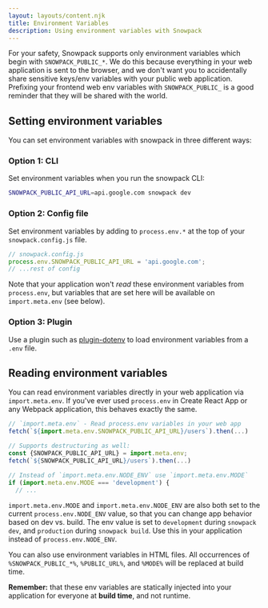 ```yaml
---
layout: layouts/content.njk
title: Environment Variables
description: Using environment variables with Snowpack
---
```


For your safety, Snowpack supports only environment variables which begin with `SNOWPACK_PUBLIC_*`. We do this because everything in your web application is sent to the browser, and we don't want you to accidentally share sensitive keys/env variables with your public web application. Prefixing your frontend web env variables with `SNOWPACK_PUBLIC_` is a good reminder that they will be shared with the world.

## Setting environment variables
You can set environment variables with snowpack in three different ways:

### Option 1: CLI
Set environment variables when you run the snowpack CLI:

```bash
SNOWPACK_PUBLIC_API_URL=api.google.com snowpack dev
```

### Option 2: Config file
Set environment variables by adding to `process.env.*` at the top of your `snowpack.config.js` file.

```js
// snowpack.config.js
process.env.SNOWPACK_PUBLIC_API_URL = 'api.google.com';
// ...rest of config
```

Note that your application won't *read* these environment variables from `process.env`, but variables that are set here will be available on `import.meta.env` (see below).

### Option 3: Plugin
Use a plugin such as [plugin-dotenv](https://www.npmjs.com/package/@snowpack/plugin-dotenv) to load environment variables from a `.env` file.

## Reading environment variables

You can read environment variables directly in your web application via `import.meta.env`. If you've ever used `process.env` in Create React App or any Webpack application, this behaves exactly the same.

```js
// `import.meta.env` - Read process.env variables in your web app
fetch(`${import.meta.env.SNOWPACK_PUBLIC_API_URL}/users`).then(...)

// Supports destructuring as well:
const {SNOWPACK_PUBLIC_API_URL} = import.meta.env;
fetch(`${SNOWPACK_PUBLIC_API_URL}/users`).then(...)

// Instead of `import.meta.env.NODE_ENV` use `import.meta.env.MODE`
if (import.meta.env.MODE === 'development') {
  // ...
```

`import.meta.env.MODE` and `import.meta.env.NODE_ENV` are also both set to the current `process.env.NODE_ENV` value, so that you can change app behavior based on dev vs. build. The env value is set to `development` during `snowpack dev`, and `production` during `snowpack build`. Use this in your application instead of `process.env.NODE_ENV`.

You can also use environment variables in HTML files. All occurrences of `%SNOWPACK_PUBLIC_*%`, `%PUBLIC_URL%`, and `%MODE%` will be replaced at build time.

**Remember:** that these env variables are statically injected into your application for everyone at **build time**, and not runtime.
